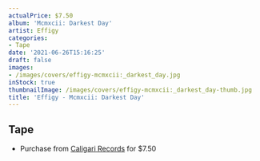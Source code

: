 ```yaml
---
actualPrice: $7.50
album: 'Mcmxcii: Darkest Day'
artist: Effigy
categories:
- Tape
date: '2021-06-26T15:16:25'
draft: false
images:
- /images/covers/effigy-mcmxcii:_darkest_day.jpg
inStock: true
thumbnailImage: /images/covers/effigy-mcmxcii:_darkest_day-thumb.jpg
title: 'Effigy - Mcmxcii: Darkest Day'
---
```


## Tape
* Purchase from [Caligari Records](https://caligarirecords.storenvy.com/products/28643855-effigy-mcmxcii-darkest-day) for $7.50
